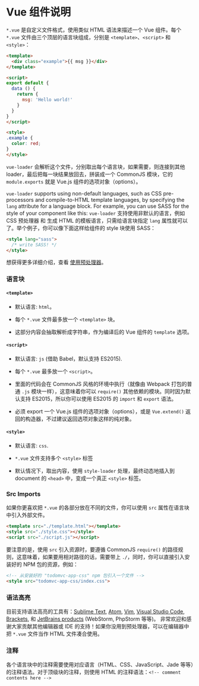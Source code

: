 # Vue 组件说明

`*.vue` 是自定义文件格式，使用类似 HTML 语法来描述一个 Vue 组件。每个 `*.vue` 文件由三个顶层的语言块组成，分别是 `<template>`、`<script>` 和 `<style>`：

``` html
<template>
  <div class="example">{{ msg }}</div>
</template>

<script>
export default {
  data () {
    return {
      msg: 'Hello world!'
    }
  }
}
</script>

<style>
.example {
  color: red;
}
</style>
```

`vue-loader` 会解析这个文件，分别取出每个语言块，如果需要，则连接到其他 loader，最后把每一块结果放回去，拼装成一个 CommonJS 模块，它的 `module.exports` 就是 Vue.js 组件的选项对象（options）。

`vue-loader` supports using non-default languages, such as CSS pre-processors and compile-to-HTML template languages, by specifying the `lang` attribute for a language block. For example, you can use SASS for the style of your component like this:
`vue-loader` 支持使用非默认的语言，例如 CSS 预处理器 和 生成 HTML 的模板语言，只需给语言块指定 `lang` 属性就可以了。举个例子，你可以像下面这样给组件的 style 块使用 SASS：

``` html
<style lang="sass">
  /* write SASS! */
</style>
```

想获得更多详细介绍，查看 [使用预处理器](../configurations/pre-processors.md)。

### 语言块

#### `<template>`

- 默认语言: `html`。

- 每个 `*.vue` 文件最多放一个 `<template>` 块。

- 这部分内容会抽取解析成字符串，作为编译后的 Vue 组件的 `template` 选项。

#### `<script>`

- 默认语言: `js` (借助 Babel，默认支持 ES2015).

- 每个 `*.vue` 最多放一个 `<script>`。

- 里面的代码会在 CommonJS 风格的环境中执行（就像由 Webpack 打包的普通 `.js` 模块一样），这意味着你可以 `require()` 其他依赖的模块。同时因为默认支持 ES2015，所以你可以使用 ES2015 的 `import` 和 `export` 语法。

- 必须 export 一个 Vue.js 组件的选项对象（options），或是 `Vue.extend()` 返回的构造器，不过建议返回选项对象这样的纯对象。

#### `<style>`

- 默认语言: `css`.

- `*.vue` 文件支持多个 `<style>` 标签

- 默认情况下，取出内容，使用 `style-loader` 处理，最终动态地插入到 document 的 `<head>` 中，变成一个真正 `<style>` 标签。

### Src Imports

如果你更喜欢把 `*.vue` 的各部分放在不同的文件，你可以使用 `src` 属性在语言块中引入外部文件。

``` html
<template src="./template.html"></template>
<style src="./style.css"></style>
<script src="./script.js"></script>
```

要注意的是，使用 `src` 引入资源时，要遵循 CommonJS `require()` 的路径规则，这意味着，如果要用相对路径的话，需要带上 `./`，同时，你可以直接引入安装好的 NPM 包的资源，例如：

``` html
<!-- 从安装好的 "todomvc-app-css" npm 包引入一个文件 -->
<style src="todomvc-app-css/index.css">
```

### 语法高亮

目前支持语法高亮的工具有：[Sublime Text](https://github.com/vuejs/vue-syntax-highlight), [Atom](https://atom.io/packages/language-vue), [Vim](https://github.com/posva/vim-vue), [Visual Studio Code](https://marketplace.visualstudio.com/items/liuji-jim.vue), [Brackets](https://github.com/pandao/brackets-vue), 和 [JetBrains products](https://plugins.jetbrains.com/plugin/8057) (WebStorm, PhpStorm 等等)。 非常欢迎和感谢大家贡献其他编辑器或 IDE 的支持！如果你没用到预处理器，可以在编辑器中把 `*.vue` 文件当作 HTML 文件凑合使用。

### 注释

各个语言块中的注释需要使用对应语言（HTML、CSS、JavaScript、Jade 等等）的注释语法。对于顶级块的注释，则使用 HTML 的注释语法：`<!-- comment contents here -->`

